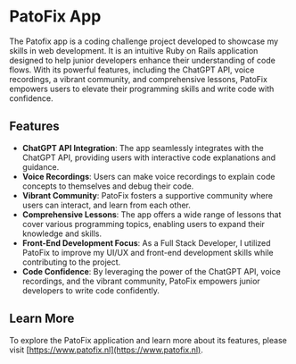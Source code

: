 
# PatoFix App

The Patofix app is a coding challenge project developed to showcase my skills in web development. It is an intuitive Ruby on Rails application designed to help junior developers enhance their understanding of code flows. With its powerful features, including the ChatGPT API, voice recordings, a vibrant community, and comprehensive lessons, PatoFix empowers users to elevate their programming skills and write code with confidence.

## Features

- **ChatGPT API Integration**: The app seamlessly integrates with the ChatGPT API, providing users with interactive code explanations and guidance.
- **Voice Recordings**: Users can make voice recordings to explain code concepts to themselves and debug their code.
- **Vibrant Community**: PatoFix fosters a supportive community where users can interact, and learn from each other.
- **Comprehensive Lessons**: The app offers a wide range of lessons that cover various programming topics, enabling users to expand their knowledge and skills.
- **Front-End Development Focus**: As a Full Stack Developer, I utilized PatoFix to improve my UI/UX and front-end development skills while contributing to the project.
- **Code Confidence**: By leveraging the power of the ChatGPT API, voice recordings, and the vibrant community, PatoFix empowers junior developers to write code confidently.

## Learn More

To explore the PatoFix application and learn more about its features, please visit [https://www.patofix.nl](https://www.patofix.nl).
